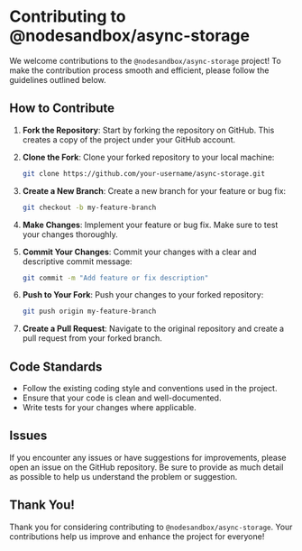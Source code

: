 # Contributing to @nodesandbox/async-storage

We welcome contributions to the `@nodesandbox/async-storage` project! To make the contribution process smooth and efficient, please follow the guidelines outlined below.

## How to Contribute

1. **Fork the Repository**: Start by forking the repository on GitHub. This creates a copy of the project under your GitHub account.

2. **Clone the Fork**: Clone your forked repository to your local machine:
   ```bash
   git clone https://github.com/your-username/async-storage.git
   ```

3. **Create a New Branch**: Create a new branch for your feature or bug fix:
   ```bash
   git checkout -b my-feature-branch
   ```

4. **Make Changes**: Implement your feature or bug fix. Make sure to test your changes thoroughly.

5. **Commit Your Changes**: Commit your changes with a clear and descriptive commit message:
   ```bash
   git commit -m "Add feature or fix description"
   ```

6. **Push to Your Fork**: Push your changes to your forked repository:
   ```bash
   git push origin my-feature-branch
   ```

7. **Create a Pull Request**: Navigate to the original repository and create a pull request from your forked branch.

## Code Standards

- Follow the existing coding style and conventions used in the project.
- Ensure that your code is clean and well-documented.
- Write tests for your changes where applicable.

## Issues

If you encounter any issues or have suggestions for improvements, please open an issue on the GitHub repository. Be sure to provide as much detail as possible to help us understand the problem or suggestion.

## Thank You!

Thank you for considering contributing to `@nodesandbox/async-storage`. Your contributions help us improve and enhance the project for everyone!
